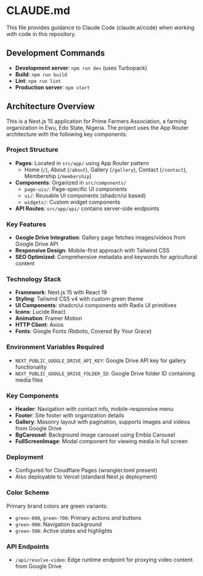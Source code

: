 # CLAUDE.md

This file provides guidance to Claude Code (claude.ai/code) when working with code in this repository.

## Development Commands

- **Development server**: `npm run dev` (uses Turbopack)
- **Build**: `npm run build`
- **Lint**: `npm run lint`
- **Production server**: `npm start`

## Architecture Overview

This is a Next.js 15 application for Prime Farmers Association, a farming organization in Ewu, Edo State, Nigeria. The project uses the App Router architecture with the following key components:

### Project Structure
- **Pages**: Located in `src/app/` using App Router pattern
  - Home (`/`), About (`/about`), Gallery (`/gallery`), Contact (`/contact`), Membership (`/membership`)
- **Components**: Organized in `src/components/`
  - `page-uis/`: Page-specific UI components
  - `ui/`: Reusable UI components (shadcn/ui based)
  - `widgets/`: Custom widget components
- **API Routes**: `src/app/api/` contains server-side endpoints

### Key Features
- **Google Drive Integration**: Gallery page fetches images/videos from Google Drive API
- **Responsive Design**: Mobile-first approach with Tailwind CSS
- **SEO Optimized**: Comprehensive metadata and keywords for agricultural content

### Technology Stack
- **Framework**: Next.js 15 with React 19
- **Styling**: Tailwind CSS v4 with custom green theme
- **UI Components**: shadcn/ui components with Radix UI primitives
- **Icons**: Lucide React
- **Animation**: Framer Motion
- **HTTP Client**: Axios
- **Fonts**: Google Fonts (Roboto, Covered By Your Grace)

### Environment Variables Required
- `NEXT_PUBLIC_GOOGLE_DRIVE_API_KEY`: Google Drive API key for gallery functionality
- `NEXT_PUBLIC_GOOGLE_DRIVE_FOLDER_ID`: Google Drive folder ID containing media files

### Key Components
- **Header**: Navigation with contact info, mobile-responsive menu
- **Footer**: Site footer with organization details
- **Gallery**: Masonry layout with pagination, supports images and videos from Google Drive
- **BgCarousel**: Background image carousel using Embla Carousel
- **FullScreenImage**: Modal component for viewing media in full screen

### Deployment
- Configured for Cloudflare Pages (wrangler.toml present)
- Also deployable to Vercel (standard Next.js deployment)

### Color Scheme
Primary brand colors are green variants:
- `green-600`, `green-700`: Primary actions and buttons
- `green-900`: Navigation background
- `green-500`: Active states and highlights

### API Endpoints
- `/api/resolve-video`: Edge runtime endpoint for proxying video content from Google Drive